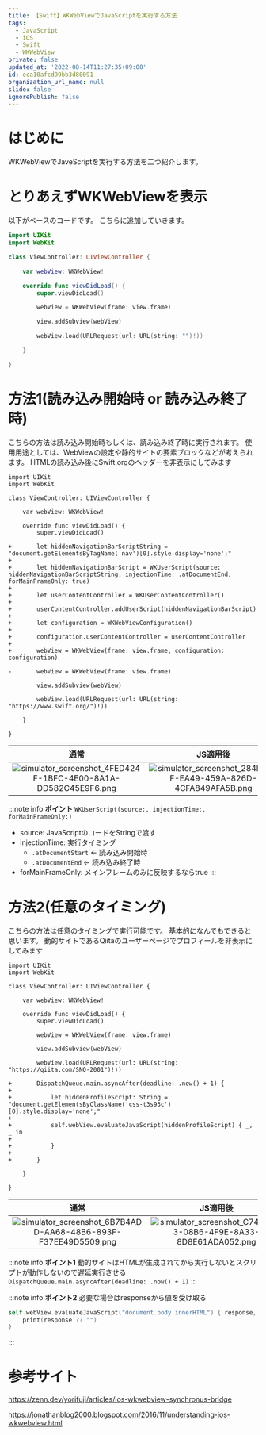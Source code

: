 ```yaml
---
title: 【Swift】WKWebViewでJavaScriptを実行する方法
tags:
  - JavaScript
  - iOS
  - Swift
  - WKWebView
private: false
updated_at: '2022-08-14T11:27:35+09:00'
id: eca10afcd99bb3d80091
organization_url_name: null
slide: false
ignorePublish: false
---
```

# はじめに
WKWebViewでJaveScriptを実行する方法を二つ紹介します。

# とりあえずWKWebViewを表示
以下がベースのコードです。
こちらに追加していきます。
```swift
import UIKit
import WebKit

class ViewController: UIViewController {

    var webView: WKWebView!

    override func viewDidLoad() {
        super.viewDidLoad()

        webView = WKWebView(frame: view.frame)

        view.addSubview(webView)

        webView.load(URLRequest(url: URL(string: "")!))

    }

}
```

# 方法1(読み込み開始時 or 読み込み終了時)
こちらの方法は読み込み開始時もしくは、読み込み終了時に実行されます。
使用用途としては、WebViewの設定や静的サイトの要素ブロックなどが考えられます。
HTMLの読み込み後にSwift.orgのヘッダーを非表示にしてみます
```diff_swift
import UIKit
import WebKit

class ViewController: UIViewController {

    var webView: WKWebView!

    override func viewDidLoad() {
        super.viewDidLoad()

+       let hiddenNavigationBarScriptString = "document.getElementsByTagName('nav')[0].style.display='none';"
+       
+       let hiddenNavigationBarScript = WKUserScript(source: hiddenNavigationBarScriptString, injectionTime: .atDocumentEnd, forMainFrameOnly: true)
+       
+       let userContentController = WKUserContentController()
+       
+       userContentController.addUserScript(hiddenNavigationBarScript)
+       
+       let configuration = WKWebViewConfiguration()
+       
+       configuration.userContentController = userContentController
+       
+       webView = WKWebView(frame: view.frame, configuration: configuration)

-       webView = WKWebView(frame: view.frame)

        view.addSubview(webView)

        webView.load(URLRequest(url: URL(string: "https://www.swift.org/")!))

    }

}
```
|通常|JS適用後|
|:-:|:-:|
|![simulator_screenshot_4FED424F-1BFC-4E00-8A1A-DD582C45E9F6.png](https://qiita-image-store.s3.ap-northeast-1.amazonaws.com/0/1745371/2284b199-5fb7-ed81-b6dd-1d8c3a91fbaf.png)|![simulator_screenshot_284B6FDF-EA49-459A-826D-4CFA849AFA5B.png](https://qiita-image-store.s3.ap-northeast-1.amazonaws.com/0/1745371/c6178a33-782e-73a1-0ea4-10ce6867c655.png)|

:::note info
**ポイント**
`WKUserScript(source:, injectionTime:, forMainFrameOnly:)`

- source: JavaScriptのコードをStringで渡す
- injectionTime: 実行タイミング
    - `.atDocumentStart` ← 読み込み開始時
    - `.atDocumentEnd` ← 読み込み終了時
- forMainFrameOnly: メインフレームのみに反映するならtrue
:::

# 方法2(任意のタイミング)
こちらの方法は任意のタイミングで実行可能です。
基本的になんでもできると思います。
動的サイトであるQiitaのユーザーページでプロフィールを非表示にしてみます
```diff_swift
import UIKit
import WebKit

class ViewController: UIViewController {

    var webView: WKWebView!

    override func viewDidLoad() {
        super.viewDidLoad()

        webView = WKWebView(frame: view.frame)

        view.addSubview(webView)

        webView.load(URLRequest(url: URL(string: "https://qiita.com/SNQ-2001")!))

+       DispatchQueue.main.asyncAfter(deadline: .now() + 1) {
+       
+           let hiddenProfileScript: String = "document.getElementsByClassName('css-t3s93c')[0].style.display='none';"
+
+           self.webView.evaluateJavaScript(hiddenProfileScript) { _, _ in
+
+           }
+           
+       }

    }

}
```

|通常|JS適用後|
|:-:|:-:|
|![simulator_screenshot_6B7B4ADD-AA68-48B6-893F-F37EE49D5509.png](https://qiita-image-store.s3.ap-northeast-1.amazonaws.com/0/1745371/51d008b5-a178-2c49-84bf-31689a2a3005.png)|![simulator_screenshot_C744C3C3-08B6-4F9E-8A33-8D8E61ADA052.png](https://qiita-image-store.s3.ap-northeast-1.amazonaws.com/0/1745371/f3776d44-7a8e-3d0f-82cf-701de7d255d4.png)|


:::note info
**ポイント1**
動的サイトはHTMLが生成されてから実行しないとスクリプトが動作しないので遅延実行させる
`DispatchQueue.main.asyncAfter(deadline: .now() + 1)`
:::

:::note info
**ポイント2**
必要な場合はresponseから値を受け取る
```swift
self.webView.evaluateJavaScript("document.body.innerHTML") { response, error in
    print(response ?? "")
}
```
:::


# 参考サイト
https://zenn.dev/yorifuji/articles/ios-wkwebview-synchronus-bridge

https://jonathanblog2000.blogspot.com/2016/11/understanding-ios-wkwebview.html
